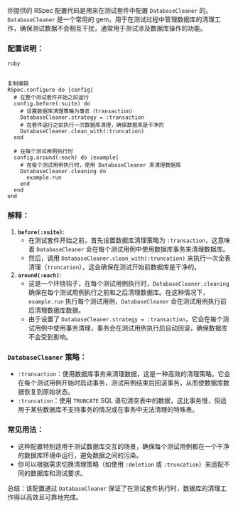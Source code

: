 你提供的 RSpec 配置代码是用来在测试套件中配置 `DatabaseCleaner` 的。`DatabaseCleaner` 是一个常用的 gem，用于在测试过程中管理数据库的清理工作，确保测试数据不会相互干扰，通常用于测试涉及数据库操作的功能。

### 配置说明：

```
ruby


复制编辑
RSpec.configure do |config|
  # 在整个测试套件开始之前运行
  config.before(:suite) do
    # 设置数据库清理策略为事务（transaction）
    DatabaseCleaner.strategy = :transaction
    # 在套件运行之前执行一次数据库清理，确保数据库是干净的
    DatabaseCleaner.clean_with(:truncation)
  end

  # 在每个测试用例执行时
  config.around(:each) do |example|
    # 在每个测试用例执行时，使用 DatabaseCleaner 来清理数据库
    DatabaseCleaner.cleaning do
      example.run
    end
  end
end
```

### 解释：

1. **`before(:suite)`**:
   - 在测试套件开始之前，首先设置数据库清理策略为 `:transaction`，这意味着 `DatabaseCleaner` 会在每个测试用例中使用数据库事务来清理数据库。
   - 然后，调用 `DatabaseCleaner.clean_with(:truncation)` 来执行一次全表清理（`truncation`），这会确保在测试开始前数据库是干净的。
2. **`around(:each)`**:
   - 这是一个环绕钩子，在每个测试用例执行时，`DatabaseCleaner.cleaning` 确保在每个测试用例执行之前和之后清理数据库。在这种情况下，`example.run` 执行每个测试用例，`DatabaseCleaner` 会在测试用例执行前后清理数据库数据。
   - 由于设置了 `DatabaseCleaner.strategy = :transaction`，它会在每个测试用例中使用事务清理，事务会在测试用例执行后自动回滚，确保数据库不会受到影响。

### `DatabaseCleaner` 策略：

- `:transaction`：使用数据库事务来清理数据，这是一种高效的清理策略。它会在每个测试用例开始时启动事务，测试用例结束后回滚事务，从而使数据库数据恢复到原始状态。
- `:truncation`：使用 `TRUNCATE` SQL 语句清空表中的数据，这比事务慢，但适用于某些数据库不支持事务的情况或在事务中无法清理的特殊表。

### 常见用法：

- 这种配置特别适用于测试数据库交互的场景，确保每个测试用例都在一个干净的数据库环境中运行，避免数据之间的污染。
- 你可以根据需求切换清理策略（如使用 `:deletion` 或 `:truncation`）来适配不同的数据库和测试要求。

总结：该配置通过 `DatabaseCleaner` 保证了在测试套件执行时，数据库的清理工作得以高效且可靠地完成。
